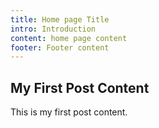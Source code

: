 ```yaml
---
title: Home page Title
intro: Introduction
content: home page content
footer: Footer content
---
```


## My First Post Content

This is my first post content.
